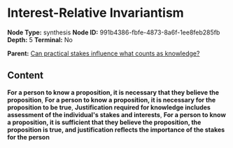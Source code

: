# Interest-Relative Invariantism

**Node Type:** synthesis
**Node ID:** 991b4386-fbfe-4873-8a6f-1ee8feb285fb
**Depth:** 5
**Terminal:** No

**Parent:** [Can practical stakes influence what counts as knowledge?](can-practical-stakes-influence-what-counts-as-knowledge-antithesis-c3c72cb1-4209-422e-a772-6d3caac1d88f.md)

## Content

**For a person to know a proposition, it is necessary that they believe the proposition**, **For a person to know a proposition, it is necessary for the proposition to be true**, **Justification required for knowledge includes assessment of the individual's stakes and interests**, **For a person to know a proposition, it is sufficient that they believe the proposition, the proposition is true, and justification reflects the importance of the stakes for the person**
